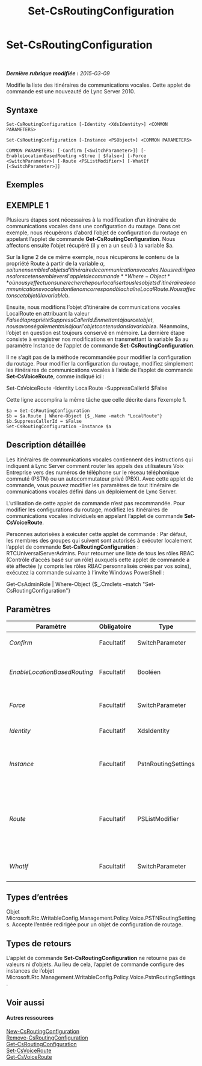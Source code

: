 ﻿---
title: Set-CsRoutingConfiguration
TOCTitle: Set-CsRoutingConfiguration
ms:assetid: ab69c6e8-262a-4ecb-b1af-513383c494fe
ms:mtpsurl: https://technet.microsoft.com/fr-fr/library/Gg412811(v=OCS.15)
ms:contentKeyID: 49298486
ms.date: 05/20/2016
mtps_version: v=OCS.15
ms.translationtype: HT
---

# Set-CsRoutingConfiguration

 

_**Dernière rubrique modifiée :** 2015-03-09_

Modifie la liste des itinéraires de communications vocales. Cette applet de commande est une nouveauté de Lync Server 2010.

## Syntaxe

    Set-CsRoutingConfiguration [-Identity <XdsIdentity>] <COMMON PARAMETERS>

    Set-CsRoutingConfiguration [-Instance <PSObject>] <COMMON PARAMETERS>

    COMMON PARAMETERS: [-Confirm [<SwitchParameter>]] [-EnableLocationBasedRouting <$true | $false>] [-Force <SwitchParameter>] [-Route <PSListModifier>] [-WhatIf [<SwitchParameter>]]

## Exemples

## EXEMPLE 1

Plusieurs étapes sont nécessaires à la modification d’un itinéraire de communications vocales dans une configuration du routage. Dans cet exemple, nous récupérons d’abord l’objet de configuration du routage en appelant l’applet de commande **Get-CsRoutingConfiguration**. Nous affectons ensuite l’objet récupéré (il y en a un seul) à la variable $a.

Sur la ligne 2 de ce même exemple, nous récupérons le contenu de la propriété Route à partir de la variable $a, soit un ensemble d’objets d’itinéraire de communications vocales. Nous redirigeons alors cet ensemble vers l’applet de commande **Where-Object** où nous y effectuons une recherche pour localiser tous les objets d’itinéraire de communications vocales dont le nom correspond à la chaîne LocalRoute. Nous affectons cet objet à la variable $b.

Ensuite, nous modifions l’objet d’itinéraire de communications vocales LocalRoute en attribuant la valeur $False à la propriété SuppressCallerId. En mettant à jour cet objet, nous avons également mis à jour l’objet contenu dans la variable $a. Néanmoins, l’objet en question est toujours conservé en mémoire. La dernière étape consiste à enregistrer nos modifications en transmettant la variable $a au paramètre Instance de l’applet de commande **Set-CsRoutingConfiguration**.

Il ne s’agit pas de la méthode recommandée pour modifier la configuration du routage. Pour modifier la configuration du routage, modifiez simplement les itinéraires de communications vocales à l’aide de l’applet de commande **Set-CsVoiceRoute**, comme indiqué ici :

Set-CsVoiceRoute -Identity LocalRoute -SuppressCallerId $False

Cette ligne accomplira la même tâche que celle décrite dans l’exemple 1.

    $a = Get-CsRoutingConfiguration
    $b = $a.Route | Where-Object {$_.Name -match "LocalRoute"}
    $b.SuppressCallerId = $False
    Set-CsRoutingConfiguration -Instance $a

## Description détaillée

Les itinéraires de communications vocales contiennent des instructions qui indiquent à Lync Server comment router les appels des utilisateurs Voix Entreprise vers des numéros de téléphone sur le réseau téléphonique commuté (PSTN) ou un autocommutateur privé (PBX). Avec cette applet de commande, vous pouvez modifier les paramètres de tout itinéraire de communications vocales défini dans un déploiement de Lync Server.

L’utilisation de cette applet de commande n’est pas recommandée. Pour modifier les configurations du routage, modifiez les itinéraires de communications vocales individuels en appelant l’applet de commande **Set-CsVoiceRoute**.

Personnes autorisées à exécuter cette applet de commande : Par défaut, les membres des groupes qui suivent sont autorisés à exécuter localement l’applet de commande **Set-CsRoutingConfiguration** : RTCUniversalServerAdmins. Pour retourner une liste de tous les rôles RBAC (Contrôle d’accès basé sur un rôle) auxquels cette applet de commande a été affectée (y compris les rôles RBAC personnalisés créés par vos soins), exécutez la commande suivante à l’invite Windows PowerShell :

Get-CsAdminRole | Where-Object {$\_.Cmdlets –match "Set-CsRoutingConfiguration"}

## Paramètres


<table>
<colgroup>
<col style="width: 25%" />
<col style="width: 25%" />
<col style="width: 25%" />
<col style="width: 25%" />
</colgroup>
<thead>
<tr class="header">
<th>Paramètre</th>
<th>Obligatoire</th>
<th>Type</th>
<th>Description</th>
</tr>
</thead>
<tbody>
<tr class="odd">
<td><p><em>Confirm</em></p></td>
<td><p>Facultatif</p></td>
<td><p>SwitchParameter</p></td>
<td><p>Vous demande confirmation avant d’exécuter la commande.</p></td>
</tr>
<tr class="even">
<td><p><em>EnableLocationBasedRouting</em></p></td>
<td><p>Facultatif</p></td>
<td><p>Booléen</p></td>
<td><p>Quand la valeur est True, le routage des communications vocales est géré en tenant compte à la fois de l’emplacement de l’utilisateur qui émet l’appel et de celui de l’utilisateur qui le reçoit. La valeur par défaut est False.</p></td>
</tr>
<tr class="odd">
<td><p><em>Force</em></p></td>
<td><p>Facultatif</p></td>
<td><p>SwitchParameter</p></td>
<td><p>Supprime les invites de confirmation qui s’affichent avant d’effectuer des modifications.</p></td>
</tr>
<tr class="even">
<td><p><em>Identity</em></p></td>
<td><p>Facultatif</p></td>
<td><p>XdsIdentity</p></td>
<td><p>Étendue de la configuration du routage. Cette valeur doit être Global.</p></td>
</tr>
<tr class="odd">
<td><p><em>Instance</em></p></td>
<td><p>Facultatif</p></td>
<td><p>PstnRoutingSettings</p></td>
<td><p>Objet de configuration du routage (Microsoft.Rtc.Management.WritablConfig.Policy.Voice.PstnRoutingSettings). Il est possible d’extraire un objet de ce type en appelant l’applet de commande <strong>Get-CsRoutingConfiguration</strong>.</p></td>
</tr>
<tr class="even">
<td><p><em>Route</em></p></td>
<td><p>Facultatif</p></td>
<td><p>PSListModifier</p></td>
<td><p>Liste de tous les itinéraires de communications vocales (objets Microsoft.Rtc.Management.WritableConfig.Policy.Voice.Route) définis pour le déploiement Lync Server.</p>
<p>Pour modifier des objets d’itinéraire de communications vocales, utilisez l’applet de commande <strong>Set-CsVoiceRoute</strong>. C’est le moyen que nous recommandons pour modifier des itinéraires dans cette liste.</p></td>
</tr>
<tr class="odd">
<td><p><em>WhatIf</em></p></td>
<td><p>Facultatif</p></td>
<td><p>SwitchParameter</p></td>
<td><p>Décrit ce qui se passe si vous exécutez la commande sans l’exécuter réellement.</p></td>
</tr>
</tbody>
</table>


## Types d’entrées

Objet Microsoft.Rtc.WritableConfig.Management.Policy.Voice.PSTNRoutingSettings. Accepte l’entrée redirigée pour un objet de configuration de routage.

## Types de retours

L’applet de commande **Set-CsRoutingConfiguration** ne retourne pas de valeurs ni d’objets. Au lieu de cela, l’applet de commande configure des instances de l’objet Microsoft.Rtc.Management.WritableConfig.Policy.Voice.PstnRoutingSettings.

## Voir aussi

#### Autres ressources

[New-CsRoutingConfiguration](new-csroutingconfiguration.md)  
[Remove-CsRoutingConfiguration](remove-csroutingconfiguration.md)  
[Get-CsRoutingConfiguration](get-csroutingconfiguration.md)  
[Set-CsVoiceRoute](set-csvoiceroute.md)  
[Get-CsVoiceRoute](get-csvoiceroute.md)

